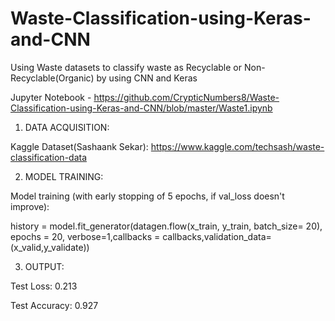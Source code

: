 # Waste-Classification-using-Keras-and-CNN
Using Waste datasets to classify waste as Recyclable or Non-Recyclable(Organic) by using CNN and Keras

Jupyter Notebook - https://github.com/CrypticNumbers8/Waste-Classification-using-Keras-and-CNN/blob/master/Waste1.ipynb

1. DATA ACQUISITION:

  Kaggle Dataset(Sashaank Sekar): https://www.kaggle.com/techsash/waste-classification-data
  
2. MODEL TRAINING:

Model training (with early stopping of 5 epochs, if val_loss doesn't improve):


history = model.fit_generator(datagen.flow(x_train, y_train, batch_size= 20), epochs = 20, verbose=1,callbacks = callbacks,validation_data=(x_valid,y_validate))

3. OUTPUT:


Test Loss: 0.213

Test Accuracy: 0.927
